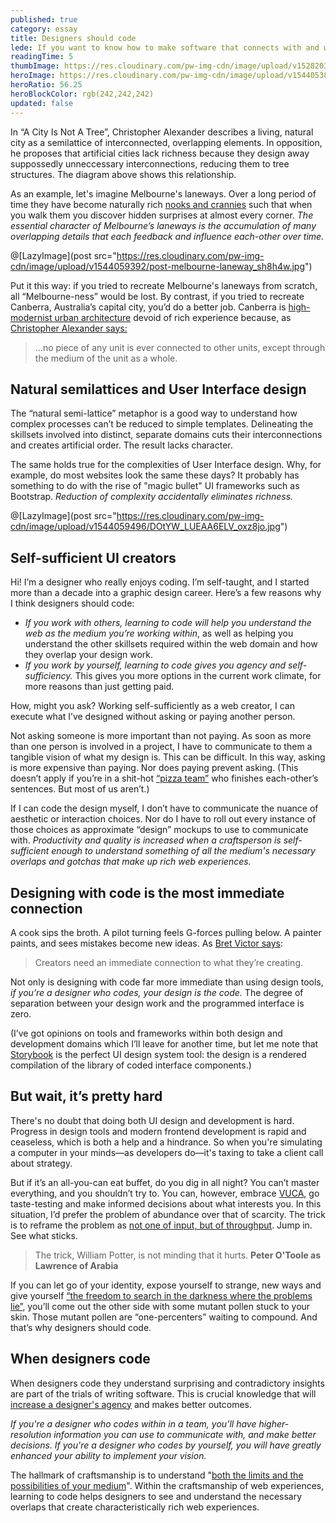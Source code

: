 ```yaml
---
published: true
category: essay
title: Designers should code
lede: If you want to know how to make software that connects with and works for real people, there's no substitute for shaking hands with the invisible demons programmers wrestle with.
readingTime: 5
thumbImage: https://res.cloudinary.com/pw-img-cdn/image/upload/v1528203936/okok/Artboard_1_copy_2.png
heroImage: https://res.cloudinary.com/pw-img-cdn/image/upload/v1544053816/semilattice-181206_iu32ub.jpg
heroRatio: 56.25
heroBlockColor: rgb(242,242,242)
updated: false
---
```


<!-- <p class="intro">"Should designers code?" is a well-debated question in the digital product industry because it's difficult to apply fine design sensibility to software products. As a visual designer, the more agency you have in the product design process, the better the product (and more valuable you'll become). That's reason enough to learn to code.</p> -->

In “A City Is Not A Tree”, Christopher Alexander describes a living, natural city as a semilattice of interconnected, overlapping elements. In opposition, he proposes that artificial cities lack richness because they design away suppossedly unneccessary interconnections, reducing them to tree structures. The diagram above shows this relationship.

<!-- @[LazyImage](src="https://res.cloudinary.com/pw-img-cdn/image/upload/v1528203936/okok/Artboard_1_copy_2.png" post) -->

As an example, let's imagine Melbourne's laneways. Over a long period of time they have become naturally rich [nooks and crannies](https://youtu.be/zQXlW0GzlD4) such that when you walk them you discover hidden surprises at almost every corner. _The essential character of Melbourne’s laneways is the accumulation of many overlapping details that each feedback and influence each-other over time._

@[LazyImage](post src="https://res.cloudinary.com/pw-img-cdn/image/upload/v1544059392/post-melbourne-laneway_sh8h4w.jpg")

Put it this way: if you tried to recreate Melbourne's laneways from scratch, all “Melbourne-ness” would be lost. By contrast, if you tried to recreate Canberra, Australia’s capital city, you’d do a better job. Canberra is [high-modernist urban architecture](http://www.naa.gov.au/collection/fact-sheets/fs95.aspx) devoid of rich experience because, as [Christopher Alexander says:](http://en.bp.ntu.edu.tw/wp-content/uploads/2011/12/06-Alexander-A-city-is-not-a-tree.pdf)

> …no piece of any unit is ever connected to other units, except through the medium of the unit as a whole.

## Natural semilattices and User Interface design

The “natural semi-lattice” metaphor is a good way to understand how complex processes can’t be reduced to simple templates. Delineating the skillsets involved into distinct, separate domains cuts their interconnections and creates artificial order. The result lacks character.

The same holds true for the complexities of User Interface design. Why, for example, do most websites look the same these days? It probably has something to do with the rise of "magic bullet" UI frameworks such as Bootstrap. _Reduction of complexity accidentally eliminates richness._

@[LazyImage](post src="https://res.cloudinary.com/pw-img-cdn/image/upload/v1544059496/DOtYW_LUEAA6ELV_oxz8jo.jpg")

## Self-sufficient UI creators

Hi! I’m a designer who really enjoys coding. I’m self-taught, and I started more than a decade into a graphic design career. Here’s a few reasons why I think designers should code:

- _If you work with others, learning to code will help you understand the web as the medium you’re working within_, as well as helping you understand the other skillsets required within the web domain and how they overlap your design work.
- _If you work by yourself, learning to code gives you agency and self-sufficiency._ This gives you more options in the current work climate, for more reasons than just getting paid.

How, might you ask? Working self-sufficiently as a web creator, I can execute what I’ve designed without asking or paying another person.

Not asking someone is more important than not paying. As soon as more than one person is involved in a project, I have to communicate to them a tangible vision of what my design is. This can be difficult. In this way, asking is more expensive than paying. Nor does paying prevent asking. (This doesn’t apply if you’re in a shit-hot [“pizza team”](https://whatis.techtarget.com/definition/two-pizza-rule) who finishes each-other’s sentences. But most of us aren’t.)

If I can code the design myself, I don’t have to communicate the nuance of aesthetic or interaction choices. Nor do I have to roll out every instance of those choices as approximate “design” mockups to use to communicate with. _Productivity and quality is increased when a craftsperson is self-sufficient enough to understand something of all the medium's necessary overlaps and gotchas that make up rich web experiences._

## Designing with code is the most immediate connection

A cook sips the broth. A pilot turning feels G-forces pulling below. A painter paints, and sees mistakes become new ideas. As [Bret Victor says](https://www.theatlantic.com/technology/archive/2017/09/saving-the-world-from-code/540393/):

> Creators need an immediate connection to what they’re creating.

Not only is designing with code far more immediate than using design tools, _if you’re a designer who codes, your design is the code._ The degree of separation between your design work and the programmed interface is zero.

(I’ve got opinions on tools and frameworks within both design and development domains which I’ll leave for another time, but let me note that [Storybook](https://storybook.js.org/) is the perfect UI design system tool: the design is a rendered compilation of the library of coded interface components.)

## But wait, it’s pretty hard

There's no doubt that doing both UI design and development is hard. Progress in design tools and modern frontend development is rapid and ceaseless, which is both a help and a hindrance. So when you're simulating a computer in your minds—as developers do—it's taxing to take a client call about strategy.

But if it’s an all-you-can eat buffet, do you dig in all night? You can’t master everything, and you shouldn’t try to. You can, however, embrace [VUCA](https://en.wikipedia.org/wiki/Volatility,_uncertainty,_complexity_and_ambiguity), go taste-testing and make informed decisions about what interests you. In this situation, I’d prefer the problem of abundance over that of scarcity. The trick is to reframe the problem as [not one of input, but of throughput](https://www.ribbonfarm.com/2008/09/11/how-to-measure-information-work/). Jump in. See what sticks.

> The trick, William Potter, is not minding that it hurts. **Peter O'Toole as Lawrence of Arabia**

If you can let go of your identity, expose yourself to strange, new ways and give yourself [“the freedom to search in the darkness where the problems lie”](https://ia.net/topics/innovation-as-art-at-scale/), you’ll come out the other side with some mutant pollen stuck to your skin. Those mutant pollen are “one-percenters” waiting to compound. And that’s why designers should code.

## When designers code

When designers code they understand surprising and contradictory insights are part of the trials of writing software. This is crucial knowledge that will [increase a designer's agency](https://twitter.com/callumflack/status/899053290406633472) and makes better outcomes.

_If you're a designer who codes within in a team, you’ll have higher-resolution information you can use to communicate with, and make better decisions. If you're a designer who codes by yourself, you will have greatly enhanced your ability to implement your vision._

The hallmark of craftsmanship is to understand "[both the limits and the possibilities of your medium](https://medium.com/@irondavy/designers-will-code-6c423fc5ccef)". Within the craftsmanship of web experiences, learning to code helps designers to see and understand the necessary overlaps that create characteristically rich web experiences.

<!-- @[MarkdownNote](note="Many thanks to Michael Fogleman for his input. This article is also cross-posted on <a href="https://medium.com/@callumflack/should-designers-code-74fd43a0fc80">Medium</a>.") -->

<!-- @[MarkdownNote](note="Completed in collaboration with Jason Armstrong, Andres Hernandez and Richard Price while working for Ward6.") -->

